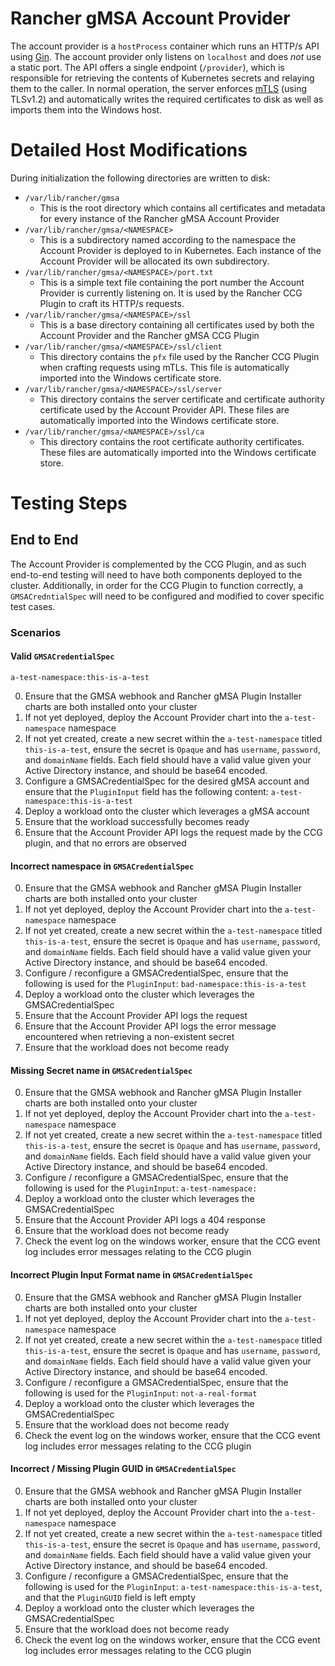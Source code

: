 # Rancher gMSA Account Provider

The account provider is a `hostProcess` container which runs an HTTP/s API using [Gin](https://github.com/gin-gonic/gin). The account provider only listens on `localhost` and does _not_ use a static port. The API offers a single endpoint (`/provider`), which is responsible for retrieving the contents of Kubernetes secrets and relaying them to the caller. In normal operation, the server enforces [mTLS](https://www.cloudflare.com/learning/access-management/what-is-mutual-tls/#:~:text=Mutual%20TLS%2C%20or%20mTLS%20for,TLS%20certificates%20provides%20additional%20verification) (using TLSv1.2) and automatically writes the required certificates to disk as well as imports them into the Windows host. 

# Detailed Host Modifications

During initialization the following directories are written to disk: 

+ `/var/lib/rancher/gmsa`
  + This is the root directory which contains all certificates and metadata for every instance of the Rancher gMSA Account Provider
+ `/var/lib/rancher/gmsa/<NAMESPACE>`
  + This is a subdirectory named according to the namespace the Account Provider is deployed to in Kubernetes. Each instance of the Account Provider will be allocated its own subdirectory. 
+ `/var/lib/rancher/gmsa/<NAMESPACE>/port.txt`
  + This is a simple text file containing the port number the Account Provider is currently listening on. It is used by the Rancher CCG Plugin to craft its HTTP/s requests. 
+ `/var/lib/rancher/gmsa/<NAMESPACE>/ssl`
  + This is a base directory containing all certificates used by both the Account Provider and the Rancher gMSA CCG Plugin 
+ `/var/lib/rancher/gmsa/<NAMESPACE>/ssl/client`
  + This directory contains the `pfx` file used by the Rancher CCG Plugin when crafting requests using mTLs. This file is automatically imported into the Windows certificate store.
+ `/var/lib/rancher/gmsa/<NAMESPACE>/ssl/server`
  + This directory contains the server certificate and certificate authority certificate used by the Account Provider API. These files are automatically imported into the Windows certificate store.
+ `/var/lib/rancher/gmsa/<NAMESPACE>/ssl/ca`
  + This directory contains the root certificate authority certificates. These files are automatically imported into the Windows certificate store. 

# Testing Steps

## End to End 
The Account Provider is complemented by the CCG Plugin, and as such end-to-end testing will need to have both components deployed to the cluster. Additionally, in order for the CCG Plugin to function correctly, a `GMSACredntialSpec` will need to be configured and modified to cover specific test cases.   

### Scenarios

#### Valid `GMSACredentialSpec`

`a-test-namespace:this-is-a-test`

0. Ensure that the GMSA webhook and Rancher gMSA Plugin Installer charts are both installed onto your cluster
1. If not yet deployed, deploy the Account Provider chart into the `a-test-namespace` namespace
2. If not yet created, create a new secret within the `a-test-namespace` titled `this-is-a-test`, ensure the secret is `Opaque` and has `username`, `password`, and `domainName` fields. Each field should have a valid value given your Active Directory instance, and should be base64 encoded. 
3. Configure a GMSACredentialSpec for the desired gMSA account and ensure that the `PluginInput` field has the following content: `a-test-namespace:this-is-a-test`
4. Deploy a workload onto the cluster which leverages a gMSA account 
5. Ensure that the workload successfully becomes ready
6. Ensure that the Account Provider API logs the request made by the CCG plugin, and that no errors are observed 


#### Incorrect namespace in `GMSACredentialSpec`

0. Ensure that the GMSA webhook and Rancher gMSA Plugin Installer charts are both installed onto your cluster
1. If not yet deployed, deploy the Account Provider chart into the `a-test-namespace` namespace
3. If not yet created, create a new secret within the `a-test-namespace` titled `this-is-a-test`, ensure the secret is `Opaque` and has `username`, `password`, and `domainName` fields. Each field should have a valid value given your Active Directory instance, and should be base64 encoded.
4. Configure / reconfigure a GMSACredentialSpec, ensure that the following is used for the `PluginInput`: `bad-namespace:this-is-a-test`
5. Deploy a workload onto the cluster which leverages the GMSACredentialSpec
6. Ensure that the Account Provider API logs the request
7. Ensure that the Account Provider API logs the error message encountered when retrieving a non-existent secret
8. Ensure that the workload does not become ready 

#### Missing Secret name in `GMSACredentialSpec`

0. Ensure that the GMSA webhook and Rancher gMSA Plugin Installer charts are both installed onto your cluster
1. If not yet deployed, deploy the Account Provider chart into the `a-test-namespace` namespace
3. If not yet created, create a new secret within the `a-test-namespace` titled `this-is-a-test`, ensure the secret is `Opaque` and has `username`, `password`, and `domainName` fields. Each field should have a valid value given your Active Directory instance, and should be base64 encoded.
4. Configure / reconfigure a GMSACredentialSpec, ensure that the following is used for the `PluginInput`: `a-test-namespace:`
5. Deploy a workload onto the cluster which leverages the GMSACredentialSpec
6. Ensure that the Account Provider API logs a 404 response
7. Ensure that the workload does not become ready 
8. Check the event log on the windows worker, ensure that the CCG event log includes error messages relating to the CCG plugin

#### Incorrect Plugin Input Format name in `GMSACredentialSpec`

0. Ensure that the GMSA webhook and Rancher gMSA Plugin Installer charts are both installed onto your cluster
1. If not yet deployed, deploy the Account Provider chart into the `a-test-namespace` namespace
3. If not yet created, create a new secret within the `a-test-namespace` titled `this-is-a-test`, ensure the secret is `Opaque` and has `username`, `password`, and `domainName` fields. Each field should have a valid value given your Active Directory instance, and should be base64 encoded.
4. Configure / reconfigure a GMSACredentialSpec, ensure that the following is used for the `PluginInput`: `not-a-real-format`
5. Deploy a workload onto the cluster which leverages the GMSACredentialSpec
6. Ensure that the workload does not become ready
7. Check the event log on the windows worker, ensure that the CCG event log includes error messages relating to the CCG plugin

#### Incorrect / Missing Plugin GUID in `GMSACredentialSpec`

0. Ensure that the GMSA webhook and Rancher gMSA Plugin Installer charts are both installed onto your cluster
1. If not yet deployed, deploy the Account Provider chart into the `a-test-namespace` namespace
3. If not yet created, create a new secret within the `a-test-namespace` titled `this-is-a-test`, ensure the secret is `Opaque` and has `username`, `password`, and `domainName` fields. Each field should have a valid value given your Active Directory instance, and should be base64 encoded.
4. Configure / reconfigure a GMSACredentialSpec, ensure that the following is used for the `PluginInput`: `a-test-namespace:this-is-a-test`, and that the `PluginGUID` field is left empty
5. Deploy a workload onto the cluster which leverages the GMSACredentialSpec
6. Ensure that the workload does not become ready
7. Check the event log on the windows worker, ensure that the CCG event log includes error messages relating to the CCG plugin